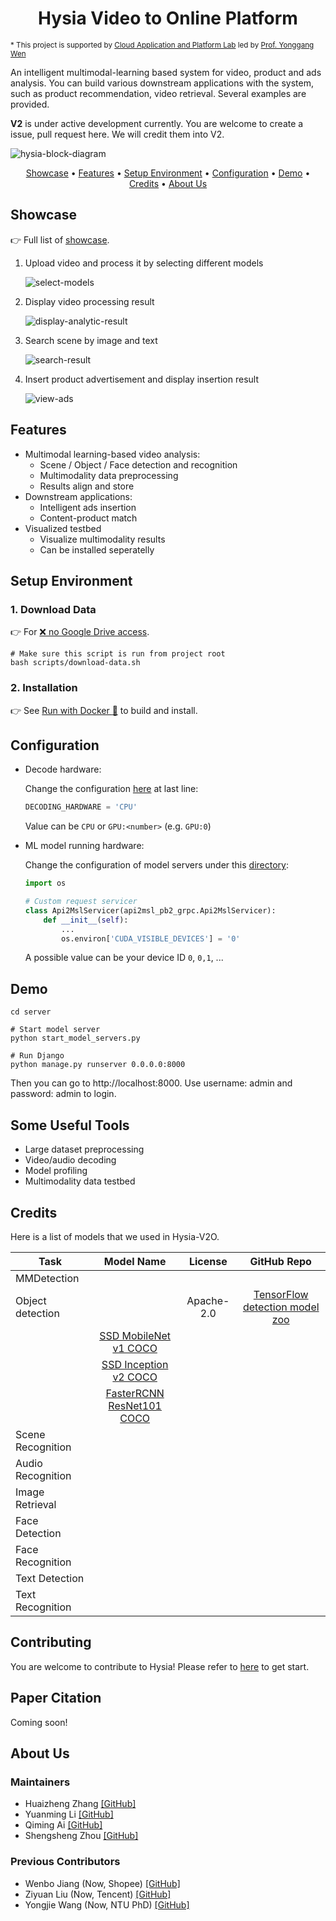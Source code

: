 <h1 align="center">
Hysia Video to Online Platform
</h1>

<sub>* This project is supported by 
[Cloud Application and Platform Lab](https://wiki.withcap.org) 
led by [Prof. Yonggang Wen](https://www.ntu.edu.sg/home/ygwen/)</sub>  

An intelligent multimodal-learning based system for video, product and ads analysis. You can build various downstream 
applications with the system, such as product recommendation, video retrieval. Several examples are provided.

**V2** is under active development currently. You are welcome to create a issue, pull request here. We will credit them
into V2.

![hysia-block-diagram](docs/img/hysia-block-diagram.png)

<p align="center">
  <a href="#showcase">Showcase</a> •
  <a href="#features">Features</a> •
  <a href="#setup-environment">Setup Environment</a> •
  <a href="#configuration">Configuration</a> •
  <a href="#demo">Demo</a> •
  <a href="#credits">Credits</a> •
  <a href="#about-us">About Us</a>
</p>

## Showcase

:point_right: Full list of [showcase](docs/Showcase.md).

<ol>
<li> Upload video and process it by selecting different models  

![select-models](docs/img/select-models.gif)

</li>

<li> Display video processing result  
    
![display-analytic-result](docs/img/display-analytic-result.gif)

</li>

<li> Search scene by image and text
    
![search-result](docs/img/search-result.gif)

</li>

<li> Insert product advertisement and display insertion result
    
![view-ads](docs/img/view-ads.gif)

</li>

</ol>

## Features

- Multimodal learning-based video analysis:
    - Scene / Object / Face detection and recognition
    - Multimodality data preprocessing
    - Results align and store
- Downstream applications:
    - Intelligent ads insertion
    - Content-product match
- Visualized testbed
    - Visualize multimodality results
    - Can be installed seperatelly

## Setup Environment

### 1. Download Data

:point_right: For [:x: no Google Drive access](CONTRIBUTING.md#1-download-data).

```shell script
# Make sure this script is run from project root
bash scripts/download-data.sh
```

### 2. Installation

:point_right: See [Run with Docker :whale:](docker/README.md) to build and install. 

## Configuration

<ul>
<li> Decode hardware:  

Change the configuration [here](server/HysiaREST/settings.py) at last line:  
```python
DECODING_HARDWARE = 'CPU'
```
Value can be `CPU` or `GPU:<number>` (e.g. `GPU:0`)
</li>
<li> ML model running hardware:

Change the configuration of model servers under this [directory](server/model_server):
```python
import os

# Custom request servicer
class Api2MslServicer(api2msl_pb2_grpc.Api2MslServicer):
    def __init__(self):
        ...
        os.environ['CUDA_VISIBLE_DEVICES'] = '0'
```
A possible value can be your device ID `0`, `0,1`, ...

</li>
</ul>

## Demo
```shell script
cd server

# Start model server
python start_model_servers.py

# Run Django
python manage.py runserver 0.0.0.0:8000
```

Then you can go to http://localhost:8000. Use username: admin and password: admin to login.

## Some Useful Tools

- Large dataset preprocessing
- Video/audio decoding
- Model profiling
- Multimodality data testbed

## Credits

Here is a list of models that we used in Hysia-V2O. 

| Task                  | Model Name                  | License    | GitHub Repo |
| --------------------- |:---------------------------:|:----------:|:-----------:|
| MMDetection           |                             |            |             |
| Object detection      |                             | Apache-2.0 | [TensorFlow detection model zoo] |
|                       | [SSD MobileNet v1 COCO]     |            |             |
|                       | [SSD Inception v2 COCO]     |            |             |
|                       | [FasterRCNN ResNet101 COCO] |            |             |
| Scene Recognition | | |
| Audio Recognition | | |
| Image Retrieval | | |
| Face Detection | | |
| Face Recognition | | |
| Text Detection| | |
| Text Recognition| | |

## Contributing

You are welcome to contribute to Hysia! Please refer to [here](CONTRIBUTING.md) to get start.

## Paper Citation

Coming soon!


## About Us

### Maintainers
- Huaizheng Zhang [[GitHub]](https://github.com/HuaizhengZhang)
- Yuanming Li [[GitHub]](https://github.com/YuanmingLeee)
- Qiming Ai [[GitHub]](https://github.com/QimingAi)
- Shengsheng Zhou [[GitHub]](https://github.com/ZhouShengsheng)

### Previous Contributors
- Wenbo Jiang (Now, Shopee) [[GitHub]](https://github.com/Lancerchiang)
- Ziyuan Liu (Now, Tencent) [[GitHub]](https://github.com/ProgrammerYuan)
- Yongjie Wang (Now, NTU PhD) [[GitHub]](https://github.com/iversonicter)


[Tensorflow detection model zoo]: https://github.com/tensorflow/models/blob/master/research/object_detection/g3doc/detection_model_zoo.md
[SSD MobileNet v1 COCO]: http://download.tensorflow.org/models/object_detection/ssd_mobilenet_v1_coco_2018_01_28.tar.gz
[SSD Inception v2 COCO]: http://download.tensorflow.org/models/object_detection/ssd_inception_v2_coco_2018_01_28.tar.gz
[FasterRCNN ResNet101 COCO]: http://download.tensorflow.org/models/object_detection/faster_rcnn_resnet101_coco_2018_01_28.tar.gz

